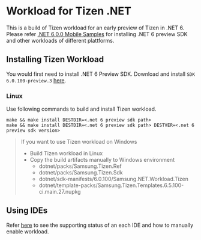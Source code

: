 # Workload for Tizen .NET

This is a build of Tizen workload for an early preview of Tizen in .NET 6.
Please refer [.NET 6.0.0 Mobile Samples](https://github.com/dotnet/net6-mobile-samples#net-600-mobile-samples) for installing .NET 6 preview SDK and other workloads of different plattforms.

## Installing Tizen Workload
You would first need to install .NET 6 Preview SDK. Download and install `SDK 6.0.100-preview.3` [here](https://dotnet.microsoft.com/download/dotnet/6.0).
### Linux
Use following commands to build and install Tizen workload.
```shell
make && make install DESTDIR=<.net 6 preview sdk path>
make && make install DESTDIR=<.net 6 preview sdk path> DESTVER=<.net 6 preview sdk version>
```

> If you want to use Tizen workload on Windows
>   - Build Tizen workload in Linux
>   - Copy the build artifacts manually to Windows environment 
>     - dotnet/packs/Samsung.Tizen.Ref
>     - dotnet/packs/Samsung.Tizen.Sdk
>     - dotnet/sdk-manifests/6.0.100/Samsung.NET.Workload.Tizen
>     - dotnet/template-packs/Samsung.Tizen.Templates.6.5.100-ci.main.27.nupkg
     
## Using IDEs
Refer [here](https://github.com/dotnet/net6-mobile-samples#using-ides) to see the supporting status of an each IDE and how to manually enable workload.
